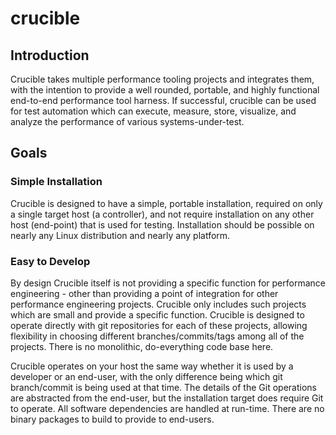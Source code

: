 # crucible

## Introduction
Crucible takes multiple performance tooling projects and integrates them, with the intention to provide a well rounded, portable, and highly functional end-to-end performance tool harness.  If successful, crucible can be used for test automation which can execute, measure, store, visualize, and analyze the performance of various systems-under-test.

## Goals

### Simple Installation
Crucible is designed to have a simple, portable installation, required on only a single target host (a controller), and not require installation on any other host (end-point) that is used for testing.  Installation should be possible on nearly any Linux distribution and nearly any platform.

### Easy to Develop
By design Crucible itself is not providing a specific function for performance engineering - other than providing a point of integration for other performance engineering projects.  Crucible only includes such projects which are small and provide a specific function.  Crucible is designed to operate directly with git repositories for each of these projects, allowing flexibility in choosing different branches/commits/tags among all of the projects.  There is no monolithic, do-everything code base here.

Crucible operates on your host the same way whether it is used by a developer or an end-user, with the only difference being which git branch/commit is being used at that time.  The details of the Git operations are abstracted from the end-user, but the installation target does require Git to operate.  All software dependencies are handled at run-time.  There are no binary packages to build to provide to end-users.
